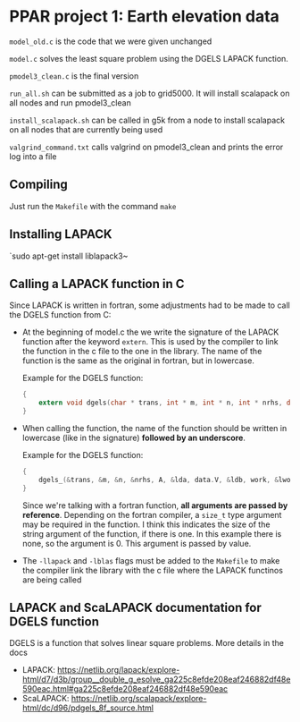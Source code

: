 # PPAR project 1: Earth elevation data #

`model_old.c` is the code that we were given unchanged

`model.c` solves the least square problem using the DGELS LAPACK function.

`pmodel3_clean.c` is the final version

`run_all.sh` can be submitted as a job to grid5000. It will install scalapack on all nodes and run pmodel3_clean

`install_scalapack.sh` can be called in g5k from a node to install scalapack on all nodes that are currently being used

`valgrind_command.txt` calls valgrind on pmodel3_clean and prints the error log into a file

## Compiling ##

Just run the `Makefile` with the command `make`

## Installing LAPACK ##

`sudo apt-get install liblapack3~


## Calling a LAPACK function in C ##

Since LAPACK is written in fortran, some adjustments had to be made to call the DGELS function from C:
- At the beginning of model.c the we write the signature of the LAPACK function after the keyword `extern`. This is used by the compiler to link the function in the c file to the one in the library. The name of the function is the same as the original in fortran, but in lowercase.

    Example for the DGELS function: 
    ```C
    {
        extern void dgels(char * trans, int * m, int * n, int * nrhs, double * A, int * lda, double * B, int * ldb, double * work, int * lwork, int * info);
    }
    ```
- When calling the function, the name of the function should be written in lowercase (like in the signature) **followed by an underscore**.

    Example for the DGELS function:
    ```C
    {
        dgels_(&trans, &m, &n, &nrhs, A, &lda, data.V, &ldb, work, &lwork, &info, 0);
    }
    ```
    Since we're talking with a fortran function, **all arguments are passed by reference**.
    Depending on the fortran compiler, a `size_t` type argument may be required in the function. I think this indicates the size of the string argument of the function, if there is one. In this example there is none, so the argument is 0. This argument is passed by value.
- The `-llapack` and `-lblas` flags must be added to the `Makefile` to make the compiler link the library with the c file where the LAPACK functinos are being called

## LAPACK and ScaLAPACK documentation for DGELS function ##

DGELS is a function that solves linear square problems. More details in the docs
- LAPACK: https://netlib.org/lapack/explore-html/d7/d3b/group__double_g_esolve_ga225c8efde208eaf246882df48e590eac.html#ga225c8efde208eaf246882df48e590eac
- ScaLAPACK: https://netlib.org/scalapack/explore-html/dc/d96/pdgels_8f_source.html
